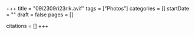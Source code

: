 +++
title = "09i2309ri23rlk.avif"
tags = ["Photos"]
categories = []
startDate = ""
draft = false
pages = []

citations = []
+++
